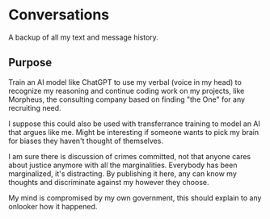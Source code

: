 # Conversations
A backup of all my text and message history.

## Purpose
Train an AI model like ChatGPT to use my verbal (voice in my head) to recognize my reasoning and continue coding work on my projects, like Morpheus, the consulting company based on finding "the One" for any recruiting need.

I suppose this could also be used with transferrance training to model an AI that argues like me. Might be interesting if someone wants to pick my brain for biases they haven't thought of themselves.

I am sure there is discussion of crimes committed, not that anyone cares about justice anymore with all the marginalities. Everybody has been marginalized, it's distracting. By publishing it here, any can know my thoughts and discriminate against my however they choose.

My mind is compromised by my own government, this should explain to any onlooker how it happened.

